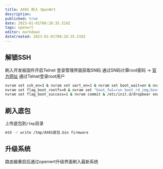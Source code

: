 ```yaml
---
title: AX6S 刷入 OpenWrt
description: 
published: true
date: 2023-01-01T08:28:35.519Z
tags: openwrt
editor: markdown
dateCreated: 2023-01-01T08:28:35.519Z
---
```


## 解锁SSH
刷入开发板固件开启Telnet
登录管理界面获取SN码
通过SN码计算root密码 -> [官方网址](https://miwifi.dev/ssh)
通过Telnet登录root用户
```bash
nvram set ssh_en=1 & nvram set uart_en=1 & nvram set boot_wait=on & nvram set bootdelay=3 & nvram set flag_try_sys1_failed=0 & nvram set flag_try_sys2_failed=1
nvram set flag_boot_rootfs=0 & nvram set "boot_fw1=run boot_rd_img;bootm"
nvram set flag_boot_success=1 & nvram commit & /etc/init.d/dropbear enable & /etc/init.d/dropbear start
```

## 刷入底包
上传底包到`/tmp`目录
```bash
mtd -r write /tmp/AX6S底包.bin firmware
```

## 升级系统
路由器重启后通过openwrt升级界面刷入最新系统
